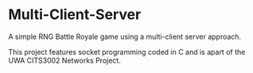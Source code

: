 # Multi-Client-Server
A simple RNG Battle Royale game using a multi-client server approach. 

This project features socket programming coded in C and is apart of the UWA CITS3002 Networks Project.
